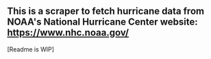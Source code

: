 
## This is a scraper to fetch hurricane data from NOAA's National Hurricane Center website: https://www.nhc.noaa.gov/

[Readme is WIP]
